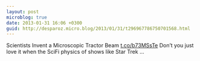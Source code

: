 ```yaml
---
layout: post
microblog: true
date: 2013-01-31 16:06 +0300
guid: http://desparoz.micro.blog/2013/01/31/t296967786750701568.html
---
```

Scientists Invent a Microscopic Tractor Beam [t.co/b73MSsTe](http://t.co/b73MSsTe) Don’t you just love it when the SciFi physics of shows like Star Trek ...
